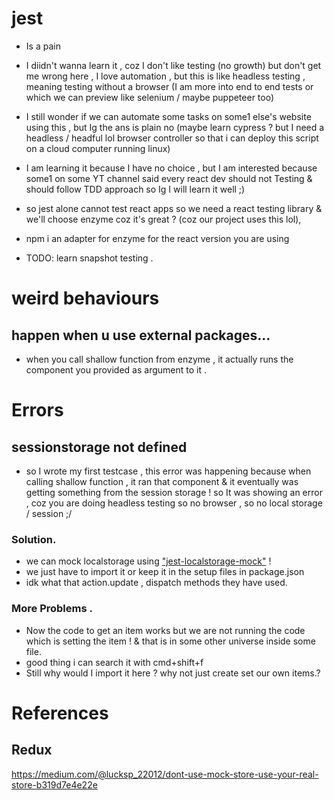# jest
- Is a pain
- I diidn't wanna learn it , coz I don't like testing (no growth) but don't get me wrong here , I love automation , but this is like headless testing , meaning testing without a browser (I am more into end to end tests or which we can preview like selenium / maybe puppeteer too)
- I still wonder if we can automate some tasks on some1 else's website using this , but Ig the ans is plain no (maybe learn cypress ? but I need a headless / headful lol browser controller so that i can deploy this script on a cloud computer running linux) 
- I am learning it because I have no choice , but I am interested because some1 on some YT channel said every react dev should not Testing & should follow TDD approach so Ig I will learn it well ;)

- so jest alone cannot test react apps so we need a react testing library & we'll choose enzyme coz it's great ? (coz our project uses this lol), 
- npm i an adapter for enzyme for the react version you are using 

- TODO: learn snapshot testing .

# weird behaviours 
## happen when u use external packages...
- when you call shallow function from enzyme , it actually runs the component you provided as argument to it .


# Errors
## sessionstorage not defined 
- so I wrote my first testcase , this error was happening because when calling shallow function , it ran that component & it eventually was getting something from the session storage ! so It was showing an error , coz you are doing headless testing so no browser , so no local storage / session ;/

### Solution.
-  we can mock localstorage using ["jest-localstorage-mock"](https://www.npmjs.com/package/jest-localstorage-mock) !
-  we just have to import it or keep it in the setup files in package.json
-  idk what that action.update , dispatch methods they have used. 
### More Problems .
- Now the code to get an item works but we are not running the code which is setting the item ! & that is in some other universe inside some file.
- good thing i can search it with cmd+shift+f
- Still why would I import it here ? why not just create set our own items.?

# References
## Redux
https://medium.com/@lucksp_22012/dont-use-mock-store-use-your-real-store-b319d7e4e22e

